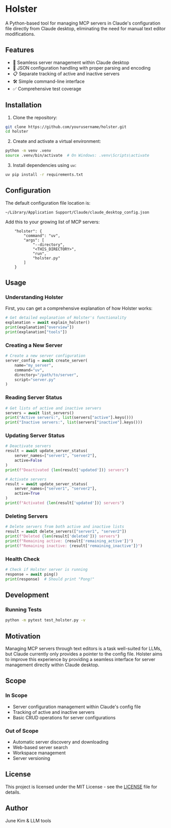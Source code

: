 # Holster

A Python-based tool for managing MCP servers in Claude's configuration file directly from Claude desktop, eliminating the need for manual text editor modifications.

## Features

- 🔄 Seamless server management within Claude desktop
- 📝 JSON configuration handling with proper parsing and encoding
- 📋 Separate tracking of active and inactive servers
- 🛠️ Simple command-line interface
- ✅ Comprehensive test coverage

## Installation

1. Clone the repository:

```bash
git clone https://github.com/yourusername/holster.git
cd holster
```

2. Create and activate a virtual environment:

```bash
python -m venv .venv
source .venv/bin/activate  # On Windows: .venv\Scripts\activate
```

3. Install dependencies using `uv`:

```bash
uv pip install -r requirements.txt
```

## Configuration

The default configuration file location is:

```
~/Library/Application Support/Claude/claude_desktop_config.json
```

Add this to your growing list of MCP servers:

```
    "holster": {
        "command": "uv",
        "args": [
            "--directory",
            "<THIS_DIRECTORY>",
            "run",
            "holster.py"
        ]
    }
```

## Usage

### Understanding Holster

First, you can get a comprehensive explanation of how Holster works:

```python
# Get detailed explanation of Holster's functionality
explanation = await explain_holster()
print(explanation["overview"])
print(explanation["tools"])
```

### Creating a New Server

```python
# Create a new server configuration
server_config = await create_server(
    name="my_server",
    command="uv",
    directory="/path/to/server",
    script="server.py"
)
```

### Reading Server Status

```python
# Get lists of active and inactive servers
servers = await list_servers()
print("Active servers:", list(servers["active"].keys()))
print("Inactive servers:", list(servers["inactive"].keys()))
```

### Updating Server Status

```python
# Deactivate servers
result = await update_server_status(
    server_names=["server1", "server2"],
    active=False
)
print(f"Deactivated {len(result['updated'])} servers")

# Activate servers
result = await update_server_status(
    server_names=["server1", "server2"],
    active=True
)
print(f"Activated {len(result['updated'])} servers")
```

### Deleting Servers

```python
# Delete servers from both active and inactive lists
result = await delete_servers(["server1", "server2"])
print(f"Deleted {len(result['deleted'])} servers")
print(f"Remaining active: {result['remaining_active']}")
print(f"Remaining inactive: {result['remaining_inactive']}")
```

### Health Check

```python
# Check if Holster server is running
response = await ping()
print(response)  # Should print "Pong!"
```

## Development

### Running Tests

```bash
python -m pytest test_holster.py -v
```

## Motivation

Managing MCP servers through text editors is a task well-suited for LLMs, but Claude currently only provides a pointer to the config file. Holster aims to improve this experience by providing a seamless interface for server management directly within Claude desktop.

## Scope

### In Scope

- Server configuration management within Claude's config file
- Tracking of active and inactive servers
- Basic CRUD operations for server configurations

### Out of Scope

- Automatic server discovery and downloading
- Web-based server search
- Workspace management
- Server versioning

## License

This project is licensed under the MIT License - see the [LICENSE](LICENSE) file for details.

## Author

June Kim & LLM tools
